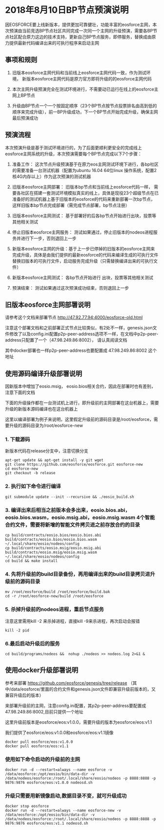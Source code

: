 # 2018年8月10日BP节点预演说明

因EOSFORCE要上线新版本，提供更加可靠健壮，功能丰富的eosforce主网，本次预演由当前竞选BP节点社区共同完成一次同一个主网的升级预演，需要各BP节点社区配合原力这边的技术支持，更新自己BP节点服务，即停服务，替换成由原力提供最新代码编译出来的可执行程序来启动主网

## 事项和规则
1. 旧版本eosforce主网代码和当前线上eosforce主网代码一致，作为测试环境， 新版本eosforce主网代码是原力官方即将升级的的eosforce主网代码

2. 本次主网升级预演完全在测试环境进行，不需要动已运行在线上的eosforce主网上BP节点

3. 升级由BP节点一个一个按固定顺序（23个BP节点按节点投票排名由高到低的顺序来完成升级），前一BP升级成功，下一个BP节点开始完成升级，确保主网最后预演成功


## 预演流程

本次预演升级是基于测试环境进行的，为了后面更顺利更安全的完成线上eosforce主网系统的升级，本次预演需要每个BP节点完成以下7个步骤：

1. 准备工作： 这次节点升级预演基于在原力eos主网测试环境下进行，各bp社区的需要准备一台测试机器（配置为ubuntu 16.04 64位linux 操作系统，配置2核4G内存以上）作为这次预演的测试机器
 
2.  旧版本eosforce主网部署： 旧版本bp节点和当前线上eosforce代码一样， 需要各社区在搭建一套测试环境模拟真实的线上，具体是现役23个超级节点在已准备好的测试机器上基于旧版本的eosforce的代码来重新部署一次bp节点，这样旧版本bp节点完成部署（需完成节点部署，bp节点注册）

3. 旧版本eosforce主网测试： 基于部署好的后各bp节点开始进行出块，投票等其他相关测试

4. 停止旧版本eosforce主网服务： 测试如果通过，停止旧版本的nodeos进程服务并进行下一步，否则退回上一步

5. 新版本eosforce主网的升级：基于上一步已停掉的旧版本的eosforce主网来完成升级，具体是由我们提供的最新eosforce的代码来编译生成的可执行文件替换旧版本的可执行文件，启动服务完成升级（只需替换编译出来的可执行文件）

6. 新版本eosforce主网测试： 各bp节点开始进行 出块，投票等其他相关测试

7. 预演结束： 测试如果通过这次预演成功结束，否则退回上一步


## 旧版本eosforce主网部署说明

请参考这个文档来部署节点  http://47.92.77.94:4000/eosforce-old.html

注意这个部署文档和之前部署正式节点比较类似，有2处不一样，genesis.json文件修改了以及config.ini配置p2p-peer-address选项不一样，在文档中p2p-peer-address只配置了一个（47.98.249.86:8002）， 请认真阅读文档

其中docker部署也一样p2p-peer-address也要配置成 47.98.249.86:8002 这个地址


## 使用源码编译升级部署说明

因新版本中增加了eosio.msig， eosio.bios相关合约，因此在部署时也有差别，注意下面的文档

下面的升级操作都在一台测试机上进行，即升级前的主网部署在这台机器上，需要升级的新版本源码编译也在这台机器上

这里以编译部署为例子来说明，这里假定升级前的源码目录是/root/eosforce，需要升级的源码目录为/root/eosforce-new


### 1. 下载源码
新版本代码在release分支中，注意切换分支
```shell
apt-get update && apt-get install -y git wget
git clone https://github.com/eosforce/eosforce.git eosforce-new
cd eosforce-new
git checkout -b release 
```

### 2. 执行如下命令进行编译

```shell
git submodule update --init --recursive && ./eosio_build.sh
```

### 3. 编译出来后相当之前版本会多出来，eosio.bios.abi，eosio.bios.wasm，eosio.msig.abi，eosio.msig.wasm 4个智能合约文件，需要将新增的智能文件拷贝进之前存放合约的目录

```shell
cp build/contracts/eosio.bios/eosio.bios.abi build/contracts/eosio.bios/eosio.bios.wasm ~/.local/share/eosio/nodeos/config
cp build/contracts/eosio.msig/eosio.msig.abi build/contracts/eosio.msig/eosio.msig.wasm ~/.local/share/eosio/nodeos/config
cd build && make install
```
### 4. 先将升级前的build目录备份，再用编译出来的build目录拷贝进升级前的源码目录
```shell
mv /root/eosforce/build /root/eosforce/build.bak
cd -r /root/eosforce-new/build /root/eosforce
```
### 5. 杀掉升级前的nodeos进程，重启节点服务
注意这里需用kill -2 来杀掉进程，直接kill -9来杀进程，再次启动会报错
```shell
kill -2 pid
```
### 6.最后启动升级后的服务

```shell
cd build/programs/nodeos &&  nohup ./nodeos >> nodeos.log 2>&1 &
```


## 使用docker升级部署说明

参考来部署 https://github.com/eosforce/genesis/tree/release
（其中/data/eosforce/里面的合约文件和genesis.json文件即兼容升级前版本的，又兼容升级后的版本）

来部署升级前的主网，注意conifg.ini配置，其p2p-peer-address要配置成 47.98.249.86:8002,目前只提供一个地址

这里升级前版本是eosforce/eos:v1.0.0，需要升级的版本为eosforce/eos:v1.1

我们提供了eosforce/eos:v1.0.0和eosforce/eos:v1.1镜像

 ```shell
 docker pull eosforce/eos:v1.0.0
 docker pull eosforce/eos:v1.1
 ```
 
 ### 使用如下命令启动的升级前的主网
 
 ```shell
 docker run -d --restart=always --name eosforce -v /data/eosforce:/opt/eosio/bin/data-dir -v /data/nodeos/eosforce:/root/.local/share/eosio/nodeos -p 8888:8888 -p 9876:9876 eosforce/eos:v1.0.0 nodeosd.sh
```
 ### 升级只需要用新镜像启动,数据目录不变，就可升级成功
  ```shell
  docker stop eosforce
  docker run -d --restart=always --name eosforce-new -v /data/eosforce:/opt/eosio/bin/data-dir -v /data/nodeos/eosforce:/root/.local/share/eosio/nodeos -p 8888:8888 -p 9876:9876 eosforce/eos:v1.1 nodeosd.sh
  ```

